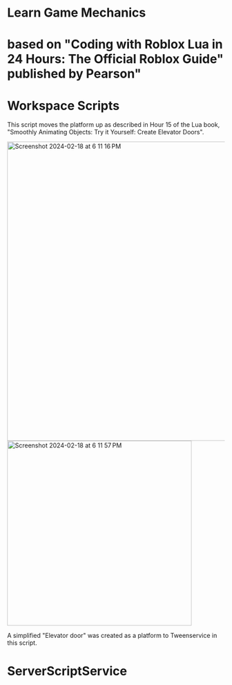 # Learn Game Mechanics
# based on "Coding with Roblox Lua in 24 Hours: The Official Roblox Guide" published by Pearson"

# Workspace Scripts

This script moves the platform up as described in Hour 15 of the Lua book, "Smoothly Animating Objects: Try it Yourself: Create Elevator Doors".

<img width="691" alt="Screenshot 2024-02-18 at 6 11 16 PM" src="https://github.com/eolimpiew/LearnGameMechanics/assets/135179303/828e22ab-fe2b-407f-9725-33e86d636c32">

<img width="427" alt="Screenshot 2024-02-18 at 6 11 57 PM" src="https://github.com/eolimpiew/LearnGameMechanics/assets/135179303/ab1577c9-f830-46d8-a6df-ee8f5a57a6a3">

A simplified "Elevator door" was created as a platform to Tweenservice in this script.

# ServerScriptService


